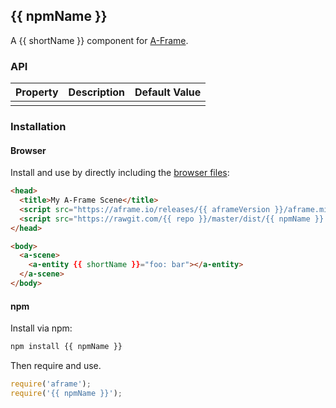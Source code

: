 ## {{ npmName }}

A {{ shortName }} component for [A-Frame](https://aframe.io).

### API

| Property | Description | Default Value |
| -------- | ----------- | ------------- |
|          |             |               |

### Installation

#### Browser

Install and use by directly including the [browser files](dist):

```html
<head>
  <title>My A-Frame Scene</title>
  <script src="https://aframe.io/releases/{{ aframeVersion }}/aframe.min.js"></script>
  <script src="https://rawgit.com/{{ repo }}/master/dist/{{ npmName }}.min.js"></script>
</head>

<body>
  <a-scene>
    <a-entity {{ shortName }}="foo: bar"></a-entity>
  </a-scene>
</body>
```

#### npm

Install via npm:

```bash
npm install {{ npmName }}
```

Then require and use.

```js
require('aframe');
require('{{ npmName }}');
```

